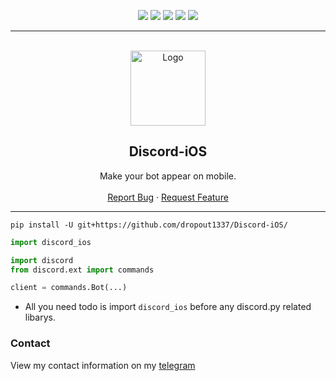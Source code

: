 <div id="top"></div>
<p align="center">
  <img src="https://img.shields.io/github/contributors/dropout1337/Discord-iOS.svg?style=for-the-badge"/>
  <img src="https://img.shields.io/github/forks/dropout1337/Discord-iOS.svg?style=for-the-badge"/>
  <img src="https://img.shields.io/github/stars/dropout1337/Discord-iOS.svg?style=for-the-badge"/>
  <img src="https://img.shields.io/github/issues/dropout1337/Discord-iOS.svg?style=for-the-badge"/>
  <img src="https://img.shields.io/github/license/dropout1337/Discord-iOS.svg?style=for-the-badge"/>
</p>
  
---------------------------------------
  
<br/>
<div align="center">
  <a href="https://github.com/dropout1337/Discord-iOS">
    <img src="https://discord.com/assets/2f71ab5383293f63985ac8d5c632b3d4.png" alt="Logo" width="120" height="120">
  </a>
  
  <h2 align="center">Discord-iOS</h3>

  <p align="center">
    Make your bot appear on mobile.
    <br />
    <br />
    <a href="https://github.com/dropout1337/Discord-iOS/issues">Report Bug</a>
    ·
    <a href="https://github.com/dropout1337/Discord-iOS/issues">Request Feature</a>
  </p>
</div>

---------------------------------------

```
pip install -U git+https://github.com/dropout1337/Discord-iOS/
```

```py
import discord_ios

import discord
from discord.ext import commands

client = commands.Bot(...)
```
- All you need todo is import `discord_ios` before any discord.py related libarys.

### Contact
View my contact information on my [telegram](https://t.me/dropoutuwu/)
